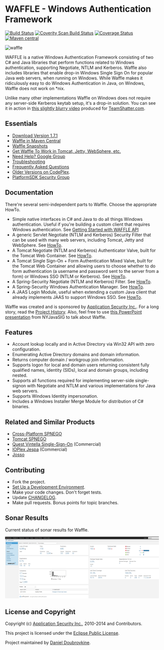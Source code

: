 WAFFLE - Windows Authentication Framework
=========================================

[![Build Status](https://travis-ci.org/dblock/waffle.svg?branch=master)](https://travis-ci.org/dblock/waffle)
[![Coverity Scan Build Status](https://scan.coverity.com/projects/2775/badge.svg)](https://scan.coverity.com/projects/2775)
[![Coverage Status](https://coveralls.io/repos/hazendaz/waffle/badge.png)](https://coveralls.io/r/hazendaz/waffle)
[![Maven central](https://maven-badges.herokuapp.com/maven-central/com.github.dblock.waffle/waffle-jna/badge.svg)](https://maven-badges.herokuapp.com/maven-central/com.github.dblock.waffle/waffle-jna)

![waffle](https://github.com/dblock/waffle/raw/master/waffle.jpg)

WAFFLE is a native Windows Authentication Framework consisting of two C# and Java libraries that perform functions related to Windows authentication, supporting Negotiate, NTLM and Kerberos. Waffle also includes libraries that enable drop-in Windows Single Sign On for popular Java web servers, when running on Windows. While Waffle makes it ridiculously easy to do Windows Authentication in Java, on Windows, Waffle does not work on *nix.

Unlike many other implementations Waffle on Windows does not require any server-side Kerberos keytab setup, it's a drop-in solution. You can see it in action in [this slightly blurry video](http://www.youtube.com/watch?v=LmTwbOh0hBU) produced for [TeamShatter.com](http://www.teamshatter.com/topics/general/team-shatter-exclusive/securing-java-applications-with-smart-cards-and-single-sign-on/). 

Essentials
----------

* [Download Version 1.7.1](https://github.com/dblock/waffle/releases/download/Waffle-1.7.1/Waffle.1.7.1.zip)
* [Waffle in Maven Central](https://search.maven.org/#search%7Cga%7C1%7Cg%3A%22com.github.dblock.waffle%22)
* [Waffle Snapshots](https://oss.sonatype.org/content/repositories/snapshots/com/github/dblock/waffle/)
* [Get Waffle To Work in Tomcat, Jetty, WebSphere, etc.](Docs/ServletSingleSignOnSecurityFilter.md)
* [Need Help? Google Group](http://groups.google.com/group/waffle-users)
* [Troubleshooting](Docs/Troubleshooting.md)
* [Frequently Asked Questions](Docs/FAQ.md)
* [Older Versions on CodePlex](http://waffle.codeplex.com/).
* [PlatformSDK Security Group](https://groups.google.com/group/microsoft.public.platformsdk.security)

Documentation
-------------

There're several semi-independent parts to Waffle. Choose the appropriate HowTo.

* Simple native interfaces in C# and Java to do all things Windows authentication. Useful if you're building a custom client that requires Windows authentication. See [Getting Started with WAFFLE API](https://github.com/dblock/waffle/blob/master/Docs/GettingStartedWithWaffleAPI.md)
* A generic Servlet Negotiate (NTLM and Kerberos) Security Filter that can be used with many web servers, including Tomcat, Jetty and WebSphere. See [HowTo](https://github.com/dblock/waffle/blob/master/Docs/ServletSingleSignOnSecurityFilter.md).
* A Tomcat Negotiate (NTLM and Kerberos) Authenticator Valve, built for the Tomcat Web Container. See [HowTo](https://github.com/dblock/waffle/blob/master/Docs/tomcat/TomcatSingleSignOnValve.md).
* A Tomcat Single Sign-On + Form Authentication Mixed Valve, built for the Tomcat Web Container and allowing users to choose whether to do form authentication (a username and password sent to the server from a form) or Windows SSO (NTLM or Kerberos). See [HowTo](https://github.com/dblock/waffle/blob/master/Docs/tomcat/TomcatMixedSingleSignOnAndFormAuthenticatorValve.md).
* A Spring-Security Negotiate (NTLM and Kerberos) Filter. See [HowTo](https://github.com/dblock/waffle/blob/master/Docs/spring/SpringSecuritySingleSignOnFilter.md).
* A Spring-Security Windows Authentication Manager. See [HowTo](https://github.com/dblock/waffle/blob/master/Docs/spring/SpringSecurityAuthenticationProvider.md).
* A JAAS Login Module, useful when extending a custom Java client that already implements JAAS to support Windows SSO. See [HowTo](https://github.com/dblock/waffle/blob/master/Docs/tomcat/TomcatWindowsLoginJAASAuthenticator.md).

Waffle was created and is sponsored by [Application Security Inc.](http://www.appsecinc.com/). For a long story, read the [Project History](https://github.com/dblock/waffle/blob/master/HISTORY.md). Also, feel free to use [this PowerPoint presentation](http://www.slideshare.net/dblockdotorg/waffle-at-nycjavasig) from NYJavaSIG to talk about Waffle.

Features
--------

* Account lookup locally and in Active Directory via Win32 API with zero configuration.
* Enumerating Active Directory domains and domain information.
* Returns computer domain / workgroup join information.
* Supports logon for local and domain users returning consistent fully qualified names, identity (SIDs), local and domain groups, including nested.
* Supports all functions required for implementing server-side single-signon with Negotiate and NTLM and various implementations for Java web servers.
* Supports Windows Identity impersonation.
* Includes a Windows Installer Merge Module for distribution of C# binaries.

Related and Similar Products
----------------------------

* [Cross-Platform SPNEGO](http://spnego.sourceforge.net/)
* [Tomcat SPNEGO](http://tomcatspnego.codeplex.com/)
* [Quest Vintella Single-Sign-On](http://www.quest.com/single-sign-on-for-java/) (Commercial)
* [IOPlex Jespa](http://www.ioplex.com/) (Commercial)
* [Josso](http://www.josso.org/confluence/display/JOSSO1/JOSSO+-+Java+Open+Single+Sign-On+Project+Home)

Contributing
------------

* Fork the project.
* [Set Up a Development Environment](Docs/SettingUpDevelopmentEnvironment.md).
* Make your code changes. Don't forget tests.
* Update [CHANGELOG](CHANGELOG.md).
* Make pull requests. Bonus points for topic branches. 

Sonar Results
-------------

Current status of sonar results for Waffle.

![sonar-results](Docs/imgs/sonar-results.png)

License and Copyright
---------------------

Copyright (c) [Application Security Inc.](http://www.appsecinc.com), 2010-2014 and Contributors. 

This project is licensed under the [Eclipse Public License](https://github.com/dblock/waffle/blob/master/LICENSE).

Project maintained by [Daniel Doubrovkine](https://github.com/dblock).
